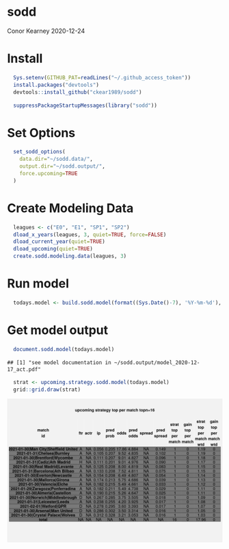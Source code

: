 sodd
================
Conor Kearney
2020-12-24

# Install

``` r
  Sys.setenv(GITHUB_PAT=readLines("~/.github_access_token"))
  install.packages("devtools")
  devtools::install_github("ckear1989/sodd")
```

``` r
  suppressPackageStartupMessages(library("sodd"))
```

# Set Options

``` r
  set_sodd_options(
    data.dir="~/sodd.data/",
    output.dir="~/sodd.output/",
    force.upcoming=TRUE
  )
```

# Create Modeling Data

``` r
  leagues <- c("E0", "E1", "SP1", "SP2")
  dload_x_years(leagues, 3, quiet=TRUE, force=FALSE)
  dload_current_year(quiet=TRUE)
  dload_upcoming(quiet=TRUE)
  create.sodd.modeling.data(leagues, 3)
```

# Run model

``` r
  todays.model <- build.sodd.model(format((Sys.Date()-7), '%Y-%m-%d'), "act", n.trees=10)
```

# Get model output

``` r
  document.sodd.model(todays.model)
```

    ## [1] "see model documentation in ~/sodd.output/model_2020-12-17_act.pdf"

``` r
  strat <- upcoming.strategy.sodd.model(todays.model)
  grid::grid.draw(strat)
```

![](inst/extdata/README_files/output-1.png)
